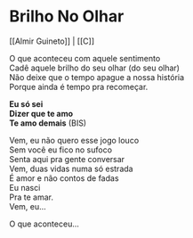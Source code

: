 # Brilho No Olhar

[[Almir Guineto]] | [[C]]

O que aconteceu com aquele sentimento  
Cadê aquele brilho do seu olhar (do seu olhar)  
Não deixe que o tempo apague a nossa história  
Porque ainda é tempo pra recomeçar.

**Eu só sei  
Dizer que te amo  
Te amo demais** (BIS)

Vem, eu não quero esse jogo louco  
Sem você eu fico no sufoco  
Senta aqui pra gente conversar  
Vem, duas vidas numa só estrada  
É amor e não contos de fadas  
Eu nasci  
Pra te amar.  
Vem, eu...

O que aconteceu...